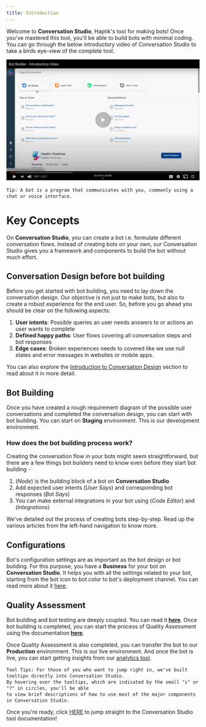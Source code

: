 ```yaml
---
title: Introduction
---
```


Welcome to **Conversation Studio**, Haptik's tool for making bots! Once you've mastered this tool, you'll be able to build bots with minimal coding. You can go through the below introductory video of Conversation Studio to take a birds eye-view of the complete tool.

[![Menu](assets/CSVideo.png)](https://youtu.be/vEuc4za39hk)

    Tip: A bot is a program that communicates with you, commonly using a chat or voice interface.

# Key Concepts

On **Conversation Studio**, you can create a bot i.e. formulate different conversation flows. Instead of creating bots on your own, our Conversation Studio gives you a framework and components to build the bot without much effort. 

## Conversation Design before bot building

Before you get started with bot building, you need to lay down the conversation design. Our objective is not just to make bots, but also to create a robust experience for the end user. So, before you go ahead you should be clear on the following aspects:

1. **User intents**: Possible queries an user needs answers to or actions an user wants to complete
2. **Defined happy paths**: User flows covering all conversation steps and bot responses 
3. **Edge cases**: Broken experiences needs to covered like we use null states and error messages in websites or mobile apps.

You can also explore the [Introduction to Conversation Design](https://docs.haptik.ai/bot-builder/basic/conversation-design-introduction) section to read about it in more detail.

## Bot Building

Once you have created a rough requirement diagram of the possible user conversations and completed the conversation design, you can start with bot building. You can start on **Staging** environment. This is our development environment. 

### How does the bot building process work?

Creating the conversation flow in your bots might seem straightforward, but there are a few things bot builders need to know even before they start bot building - 

1. (*Node*) is the building block of a bot on **Conversation Studio**
2. Add expected user intents (*User Says*) and corresponding bot responses (*Bot Says*)
3. You can make external integrations in your bot using (*Code Editor*) and (*Integrations*)

We've detailed out the process of creating bots step-by-step. Read up the various articles from the left-hand navigation to know more.

## Configurations 

Bot's configuration settings are as important as the bot design or bot building. For this purpose, you have a **Business** for your bot on **Conversation Studio**. It helps you with all the settings related to your bot, starting from the bot icon to bot color to bot's deployment channel. You can read more about it [here](https://docs.haptik.ai/bot-builder/basic/business).

## Quality Assessment

Bot building and bot testing are deeply coupled. You can read it [**here**](https://docs.haptik.ai/bot-builder/advanced/development-guidelines). Once bot building is completed, you can start the process of Quality Assessment using the documentation [**here**](https://docs.haptik.ai/bot-builder/basic/testing-bot). 

Once Quality Assessment is also completed, you can transfer the bot to our **Production** environment. This is our live environment. And once the bot is live, you can start getting insights from our [analytics tool](https://docs.haptik.ai/bot-analytics). 

    Tool Tips: For those of you who want to jump right in, we've built tooltips directly into Conversation Studio. 
    By hovering over the tooltips, which are indicated by the small "i" or "?" in circles, you'll be able 
    to view brief descriptions of how to use most of the major components in Conversation Studio. 

Once you're ready, click [HERE](https://docs.haptik.ai/bot-builder/basic/making-first-bot) to jump straight to the Conversation Studio tool documentation!
